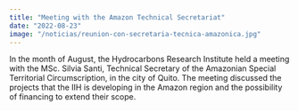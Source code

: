 ```yaml
---
title: "Meeting with the Amazon Technical Secretariat"
date: "2022-08-23"
image: "/noticias/reunion-con-secretaria-tecnica-amazonica.jpg"
---
```


In the month of August, the Hydrocarbons Research Institute held a meeting with the MSc. Silvia Santi, Technical Secretary of the Amazonian Special Territorial Circumscription, in the city of Quito. The meeting discussed the projects that the IIH is developing in the Amazon region and the possibility of financing to extend their scope.